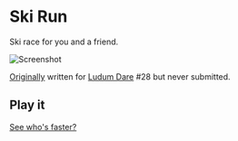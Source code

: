 Ski Run
=======

Ski race for you and a friend.

![Screenshot](http://markusfisch.github.io/SkiRun/screenshot.png)

[Originally](http://hhsw.de/sites/proto/ld28/) written for
[Ludum Dare](http://ludumdare.com) #28 but never submitted.

Play it
-------

[See who's faster?](http://hhsw.de/sites/SkiRun/)
